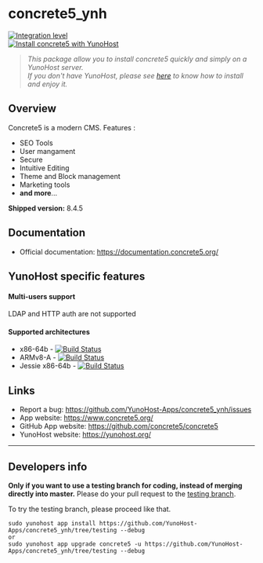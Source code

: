 # concrete5_ynh

[![Integration level](https://dash.yunohost.org/integration/concrete5.svg)](https://dash.yunohost.org/appci/app/concrete5)  
[![Install concrete5 with YunoHost](https://install-app.yunohost.org/install-with-yunohost.png)](https://install-app.yunohost.org/?app=concrete5)

> *This package allow you to install concrete5 quickly and simply on a YunoHost server.  
If you don't have YunoHost, please see [here](https://yunohost.org/#/install) to know how to install and enjoy it.*

## Overview
Concrete5 is a modern CMS.
Features : 
* SEO Tools
* User mangament
* Secure
* Intuitive Editing
* Theme and Block management
* Marketing tools
* **and more**...

**Shipped version:** 8.4.5

## Documentation

 * Official documentation: https://documentation.concrete5.org/

## YunoHost specific features

#### Multi-users support

LDAP and HTTP auth are not supported

#### Supported architectures

* x86-64b - [![Build Status](https://ci-apps.yunohost.org/ci/logs/concrete5%20%28Community%29.svg)](https://ci-apps.yunohost.org/ci/apps/concrete5/)
* ARMv8-A - [![Build Status](https://ci-apps-arm.yunohost.org/ci/logs/concrete5%20%28Community%29.svg)](https://ci-apps-arm.yunohost.org/ci/apps/concrete5/)
* Jessie x86-64b - [![Build Status](https://ci-stretch.nohost.me/ci/logs/concrete5%20%28Community%29.svg)](https://ci-stretch.nohost.me/ci/apps/concrete5/)

## Links

 * Report a bug: https://github.com/YunoHost-Apps/concrete5_ynh/issues
 * App website: https://www.concrete5.org/
 * GitHub App website: https://github.com/concrete5/concrete5
 * YunoHost website: https://yunohost.org/

---

Developers info
----------------

**Only if you want to use a testing branch for coding, instead of merging directly into master.**
Please do your pull request to the [testing branch](https://github.com/YunoHost-Apps/concrete5_ynh/tree/testing).

To try the testing branch, please proceed like that.
```
sudo yunohost app install https://github.com/YunoHost-Apps/concrete5_ynh/tree/testing --debug
or
sudo yunohost app upgrade concrete5 -u https://github.com/YunoHost-Apps/concrete5_ynh/tree/testing --debug
```
